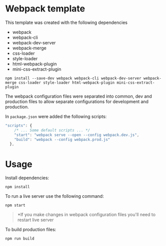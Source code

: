 # Webpack template

This template was created with the following dependencies
- webpack
- webpack-cli
- webpack-dev-server
- webpack-merge
- css-loader
- style-loader
- html-webpack-plugin
- mini-css-extract-plugin

```
npm install --save-dev webpack webpack-cli webpack-dev-server webpack-merge css-loader style-loader html-webpack-plugin mini-css-extract-plugin
```

The webpack configuration files were separated into common, dev and production files to allow separate configurations for development and production.

In `package.json` were added the following scripts:
```javascript
"scripts": {
    /* ... Some default scripts ... */
    "start": "webpack serve --open --config webpack.dev.js",
    "build": "webpack --config webpack.prod.js"
  },
```
# Usage

Install dependencies:
```
npm install
```

To run a live server use the following command:
```
npm start
```
> *If you make changes in webpack configuration files you'll need to restart live server

To build production files:
```
npm run build
```
